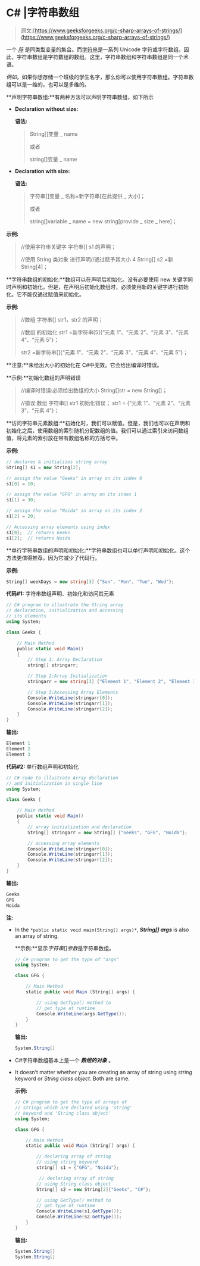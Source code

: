 # C# |字符串数组

> 原文:[https://www.geeksforgeeks.org/c-sharp-arrays-of-strings/](https://www.geeksforgeeks.org/c-sharp-arrays-of-strings/)

一个 *[阵](https://www.geeksforgeeks.org/c-sharp-arrays/)* 是同类型变量的集合。而[字符串](https://www.geeksforgeeks.org/c-string/)是一系列 Unicode 字符或字符数组。因此，字符串数组是字符数组的数组。这里，字符串数组和字符串数组是同一个术语。

*例如*，如果你想存储一个班级的学生名字，那么你可以使用字符串数组。字符串数组可以是一维的，也可以是多维的。

**声明字符串数组:**有两种方法可以声明字符串数组，如下所示

*   **Declaration without size:**

    **语法:**

    > String[]变量 _ name
    > 
    > 或者
    > 
    > string[]变量 _ name

*   **Declaration with size:**

    **语法:**

    > 字符串[]变量 _ 名称=新字符串[在此提供 _ 大小]；
    > 
    > 或者
    > 
    > string[]variable _ name = new string[provide _ size _ here]；

**示例:**

> //使用字符串关键字
> 字符串[] s1 的声明；
> 
> //使用 String 类对象
> 进行声明//通过赋予其大小 4
> String[] s2 =新 String[4]；

**字符串数组的初始化:**数组可以在声明后初始化。没有必要使用 new 关键字同时声明和初始化。但是，在声明后初始化数组时，必须使用新的关键字进行初始化。它不能仅通过赋值来初始化。

**示例:**

> //数组
> 字符串[] str1，str2 的声明；
> 
> //数组
> 的初始化 str1 =新字符串[5]{“元素 1”、“元素 2”、“元素 3”、“元素 4”、“元素 5”}；
> 
> str2 =新字符串[]{“元素 1”、“元素 2”、“元素 3”、“元素 4”、“元素 5”}；

**注意:**未给出大小的初始化在 C#中无效。它会给出编译时错误。

**示例:**初始化数组的声明错误

> //编译时错误:必须给出数组的大小
> String[]str = new String[]；
> 
> //错误:数组
> 字符串[] str1 初始化错误；
> str1 = {“元素 1”、“元素 2”、“元素 3”、“元素 4”}；

**访问字符串元素数组:**初始化时，我们可以赋值。但是，我们也可以在声明和初始化之后，使用数组的索引随机分配数组的值。我们可以通过索引来访问数组值，将元素的索引放在带有数组名称的方括号中。

**示例:**

```cs
// declares & initializes string array
String[] s1 = new String[2];

// assign the value "Geeks" in array on its index 0
s1[0] = 10; 

// assign the value "GFG" in array on its index 1
s1[1] = 30;

// assign the value "Noida" in array on its index 2
s1[2] = 20;

// Accessing array elements using index
s1[0];  // returns Geeks
s1[2];  // returns Noida

```

**单行字符串数组的声明和初始化:**字符串数组也可以单行声明和初始化。这个方法更值得推荐，因为它减少了代码行。

**示例:**

```cs
String[] weekDays = new string[3] {"Sun", "Mon", "Tue", "Wed"}; 

```

**代码#1:** 字符串数组声明、初始化和访问其元素

```cs
// C# program to illustrate the String array 
// declaration, initialization and accessing 
// its elements
using System;

class Geeks {

    // Main Method
    public static void Main()
    {
        // Step 1: Array Declaration
        string[] stringarr; 

        // Step 2:Array Initialization
        stringarr = new string[3] {"Element 1", "Element 2", "Element 3"}; 

        // Step 3:Accessing Array Elements
        Console.WriteLine(stringarr[0]); 
        Console.WriteLine(stringarr[1]); 
        Console.WriteLine(stringarr[2]); 
    }
}
```

**输出:**

```cs
Element 1
Element 2
Element 3

```

**代码#2:** 单行数组声明和初始化

```cs
// C# code to illustrate Array declaration
// and initialization in single line
using System;

class Geeks {

    // Main Method
    public static void Main()
    {
        // array initialization and declaration
        String[] stringarr = new String[] {"Geeks", "GFG", "Noida"}; 

        // accessing array elements
        Console.WriteLine(stringarr[0]);
        Console.WriteLine(stringarr[1]);
        Console.WriteLine(stringarr[2]);
    }
}
```

**输出:**

```cs
Geeks
GFG
Noida

```

**注:**

*   In the `*public static void main(String[] args)*`, ***String[] args*** is also an array of string.

    **示例:**显示*字符串[]参数*是字符串数组。

    ```cs
    // C# program to get the type of "args"
    using System;

    class GFG {

        // Main Method
        static public void Main (String[] args) {

            // using GetType() method to
            // get type at runtime
            Console.WriteLine(args.GetType());
        }
    }
    ```

    **输出:**

    ```cs
    System.String[]

    ```

*   C#字符串数组基本上是一个 ***数组的对象*** 。
*   It doesn’t matter whether you are creating an array of string using *string* keyword or *String class object*. Both are same.

    **示例:**

    ```cs
    // C# program to get the type of arrays of 
    // strings which are declared using 'string'
    // keyword and 'String class object'
    using System;

    class GFG {

        // Main Method
        static public void Main (String[] args) {

            // declaring array of string 
            // using string keyword
            string[] s1 = {"GFG", "Noida"};

             // declaring array of string 
            // using String class object
            String[] s2 = new String[2]{"Geeks", "C#"};

            // using GetType() method to
            // get type at runtime
            Console.WriteLine(s1.GetType());
            Console.WriteLine(s2.GetType());
        }
    }
    ```

    **输出:**

    ```cs
    System.String[]
    System.String[]

    ```